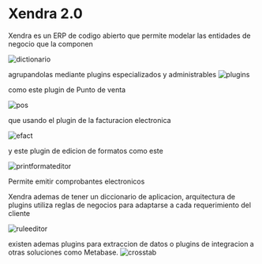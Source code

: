 # Xendra 2.0

Xendra es un ERP de codigo abierto que permite modelar las entidades de negocio que la componen

![dictionario](https://user-images.githubusercontent.com/1349879/229233198-20e8ecb5-43b4-4f66-bbc6-13559134c6c1.png)

agrupandolas mediante plugins especializados y administrables 
![plugins](https://user-images.githubusercontent.com/1349879/229234085-c6e376ca-fac6-4fc7-8b9b-d186eb37731f.png)

como este plugin de Punto de venta

![pos](https://user-images.githubusercontent.com/1349879/229233900-476ff25a-0ecf-4dd7-a437-61687666072c.png)

que usando el plugin de la facturacion electronica 

![efact](https://user-images.githubusercontent.com/1349879/229237428-31631090-57b2-48a6-9f62-81de6f8755c6.png)

y este plugin de edicion de formatos como este

![printformateditor](https://user-images.githubusercontent.com/1349879/229233616-b1d414b0-8a66-4dd2-ae80-ec019e719ff2.png)

Permite emitir comprobantes electronicos

Xendra ademas de tener un diccionario de aplicacion, arquitectura de plugins utiliza reglas de negocios para adaptarse a cada requerimiento del cliente

![ruleeditor](https://user-images.githubusercontent.com/1349879/229234239-5985797f-e5a2-4b69-94a1-82999fbccc2b.png)

existen ademas plugins para extraccion de datos o plugins de integracion a otras soluciones como Metabase.
![crosstab](https://user-images.githubusercontent.com/1349879/229232947-49aed496-dbf0-41f6-a419-af13d24c1c26.png)







